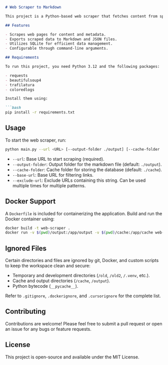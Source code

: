 ```markdown:README.md
# Web Scraper to Markdown

This project is a Python-based web scraper that fetches content from specified URLs and exports the data into Markdown and JSON formats. It's designed to be lightweight and easily extendable.

## Features

- Scrapes web pages for content and metadata.
- Exports scraped data to Markdown and JSON files.
- Utilizes SQLite for efficient data management.
- Configurable through command-line arguments.

## Requirements

To run this project, you need Python 3.12 and the following packages:

- requests
- beautifulsoup4
- trafilatura
- coloredlogs

Install them using:

```bash
pip install -r requirements.txt
```

## Usage

To start the web scraper, run:

```bash
python main.py --url <URL> [--output-folder ./output] [--cache-folder ./cache] [--base-url <BASE_URL>] [--exclude-url <EXCLUDE_URL>]
```

- `--url`: Base URL to start scraping (required).
- `--output-folder`: Output folder for the markdown file (default: `./output`).
- `--cache-folder`: Cache folder for storing the database (default: `./cache`).
- `--base-url`: Base URL for filtering links.
- `--exclude-url`: Exclude URLs containing this string. Can be used multiple times for multiple patterns.

## Docker Support

A `Dockerfile` is included for containerizing the application. Build and run the Docker container using:

```bash
docker build -t web-scraper .
docker run -v $(pwd)/output:/app/output -v $(pwd)/cache:/app/cache web-scraper --url <URL>
```

## Ignored Files

Certain directories and files are ignored by git, Docker, and custom scripts to keep the workspace clean and secure:

- Temporary and development directories (`/old`, `/old2`, `/.venv`, etc.).
- Cache and output directories (`/cache`, `/output`).
- Python bytecode (`__pycache__`).

Refer to `.gitignore`, `.dockerignore`, and `.cursorignore` for the complete list.

## Contributing

Contributions are welcome! Please feel free to submit a pull request or open an issue for any bugs or feature requests.

## License

This project is open-source and available under the MIT License.
```
